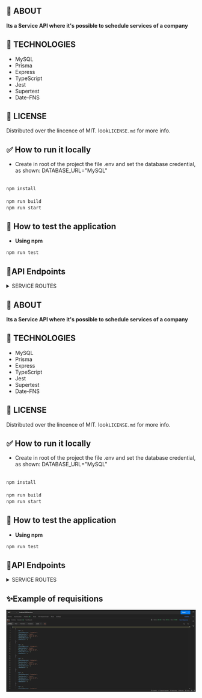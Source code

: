 


## 🎯 ABOUT

  **Its a Service API where it's possible to schedule services of a company**

## 🚀 TECHNOLOGIES

- MySQL
- Prisma
- Express
- TypeScript
- Jest
- Supertest
- Date-FNS


## 🌌 LICENSE

Distributed over the lincence of MIT. look`LICENSE.md` for more info.

## ✅ How to run it locally

- Create in root of the project the file .env and set the database credential, as shown: DATABASE_URL="MySQL" 

```bash

npm install

npm run build
npm run start

```

## 🏁 How to test the application

- **Using npm**

```bash
npm run test
```

## 📝API Endpoints

<details>
<summary>SERVICE ROUTES</summary>

`GET` `/servicos` -> Return a list of all registered services</br>

`GET` `/servicos/?titulo=XXX&desc=XXX&id_tipo_servico=XXX` ->Return a list of services based on the args passed</br>

`DELETE` `/servicos/:id` -> Remove a service based on the paramated if of the requisition </br>

`POST` `/servicos` -> Create a new service based on a date, as the example below:

```json
{
"tituloServico":  "teste",
"descServico":  "teste",
"dataServico":  "10/20/2022",
"idTipoServico":  "1",
"idUsuario":  "1"
}
```

`Post` `/servicomultiplo`-> Create multiple services based on a limit date and the days of the week it should be repeated, passed in an array opcoes with values: "seq, ter, qua, qui, sex, sab, dom'. As the example below  </br>

```json
{
"tituloServico":  "Primeiro",
"descServico":  "teste",
"dataLimite":  "12/30/2022",
"opcoes":["seg","qua"],
"idTipoServico":  "1",
"idUsuario":  "1"
}
```
In this example, it is registering services all mondays and wednesdays until 30th of December.



</details>



## 🎯 ABOUT

  **Its a Service API where it's possible to schedule services of a company**

## 🚀 TECHNOLOGIES

- MySQL
- Prisma
- Express
- TypeScript
- Jest
- Supertest
- Date-FNS


## 🌌 LICENSE

Distributed over the lincence of MIT. look`LICENSE.md` for more info.

## ✅ How to run it locally

- Create in root of the project the file .env and set the database credential, as shown: DATABASE_URL="MySQL" 

```bash

npm install

npm run build
npm run start

```

## 🏁 How to test the application

- **Using npm**

```bash
npm run test
```

## 📝API Endpoints

<details>
<summary>SERVICE ROUTES</summary>

`GET` `/servicos` -> Return a list of all registered services</br>

`GET` `/servicos/?titulo=XXX&desc=XXX&id_tipo_servico=XXX` ->Return a list of services based on the args passed</br>

`DELETE` `/servicos/:id` -> Remove a service based on the paramated if of the requisition </br>

`POST` `/servicos` -> Create a new service based on a date, as the example below:

```json
{
"tituloServico":  "teste",
"descServico":  "teste",
"dataServico":  "10/20/2022",
"idTipoServico":  "1",
"idUsuario":  "1"
}
```

`Post` `/servicomultiplo`-> Create multiple services based on a limit date and the days of the week it should be repeated, passed in an array opcoes with values: "seq, ter, qua, qui, sex, sab, dom'. As the example below  </br>

```json
{
"tituloServico":  "Primeiro",
"descServico":  "teste",
"dataLimite":  "12/30/2022",
"opcoes":["seg","qua"],
"idTipoServico":  "1",
"idUsuario":  "1"
}
```
In this example, it is registering services all mondays and wednesdays until 30th of December.
</details>

##  ✨Example of requisitions
<img src="./docs/assets/getservicos.jpg">

